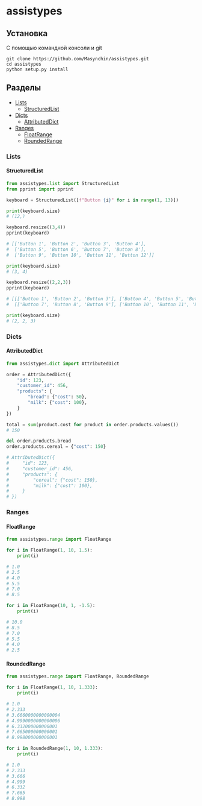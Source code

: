 # assistypes

## Установка
С помощью командной консоли и git
```
git clone https://github.com/Masynchin/assistypes.git
cd assistypes
python setup.py install
```

## Разделы
- [Lists](https://github.com/Masynchin/assistypes#Lists)
  - [StructuredList](https://github.com/Masynchin/assistypes#StructuredList)
- [Dicts](https://github.com/Masynchin/assistypes#Dicts)
  - [AttributedDict](https://github.com/Masynchin/assistypes#AttributedDict)
- [Ranges](https://github.com/Masynchin/assistypes#Ranges)
  - [FloatRange](https://github.com/Masynchin/assistypes#FloatRange)
  - [RoundedRange](https://github.com/Masynchin/assistypes#RoundedRange)

### Lists
#### StructuredList
```python
from assistypes.list import StructuredList
from pprint import pprint

keyboard = StructuredList([f"Button {i}" for i in range(1, 13)])

print(keyboard.size)
# (12,)

keyboard.resize((3,4))
pprint(keyboard)

# [['Button 1', 'Button 2', 'Button 3', 'Button 4'],
#  ['Button 5', 'Button 6', 'Button 7', 'Button 8'],
#  ['Button 9', 'Button 10', 'Button 11', 'Button 12']]

print(keyboard.size)
# (3, 4)

keyboard.resize((2,2,3))
pprint(keyboard)

# [[['Button 1', 'Button 2', 'Button 3'], ['Button 4', 'Button 5', 'Button 6']],
#  [['Button 7', 'Button 8', 'Button 9'], ['Button 10', 'Button 11', 'Button 12']]]

print(keyboard.size)
# (2, 2, 3)
```
### Dicts
#### AttributedDict
```python
from assistypes.dict import AttributedDict

order = AttributedDict({
    "id": 123,
    "customer_id": 456,
    "products": {
        "bread": {"cost": 50},
        "milk": {"cost": 100},
    }
})

total = sum(product.cost for product in order.products.values())
# 150

del order.products.bread
order.products.cereal = {"cost": 150}

# AttributedDict({
#     "id": 123,
#     "customer_id": 456,
#     "products": {
#         "cereal": {"cost": 150},
#         "milk": {"cost": 100},
#     }
# })
```
### Ranges
#### FloatRange
```python
from assistypes.range import FloatRange

for i in FloatRange(1, 10, 1.5):
    print(i)

# 1.0
# 2.5
# 4.0
# 5.5
# 7.0
# 8.5

for i in FloatRange(10, 1, -1.5):
	print(i)

# 10.0
# 8.5
# 7.0
# 5.5
# 4.0
# 2.5
```

#### RoundedRange
```python
from assistypes.range import FloatRange, RoundedRange

for i in FloatRange(1, 10, 1.333):
	print(i)

# 1.0
# 2.333
# 3.6660000000000004
# 4.9990000000000006
# 6.332000000000001
# 7.665000000000001
# 8.998000000000001

for i in RoundedRange(1, 10, 1.333):
	print(i)

# 1.0
# 2.333
# 3.666
# 4.999
# 6.332
# 7.665
# 8.998
```
